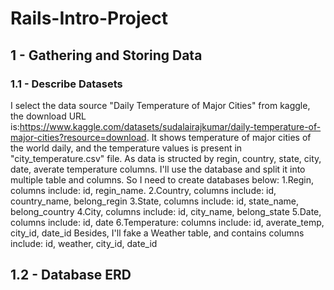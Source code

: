# Rails-Intro-Project

## 1 - Gathering and Storing Data

### 1.1 - Describe Datasets

I select the data source "Daily Temperature of Major Cities" from kaggle, the download URL is:https://www.kaggle.com/datasets/sudalairajkumar/daily-temperature-of-major-cities?resource=download. It shows temperature of major cities of the world daily, and the temperature values is present in "city_temperature.csv" file. 
As data is structed by regin, country, state, city, date, averate temperature columns. I'll use the database and split it into multiple table and columns. So I need to create databases below:
1.Regin, columns include: id, regin_name.
2.Country, columns include: id, country_name, belong_regin
3.State, columns include: id, state_name, belong_country
4.City, columns include: id, city_name, belong_state
5.Date, columns include: id, date
6.Temperature: columns include: id, averate_temp, city_id, date_id
Besides, I'll fake a Weather table, and contains columns include: id, weather, city_id, date_id

## 1.2 - Database ERD
